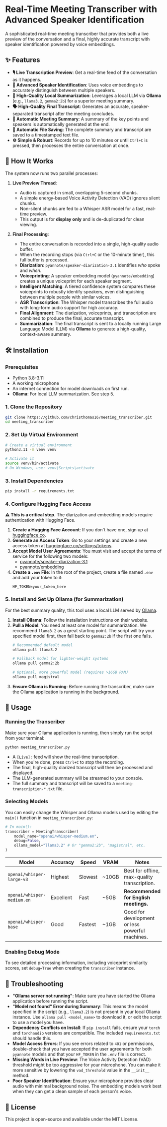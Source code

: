 # Real-Time Meeting Transcriber with Advanced Speaker Identification

A sophisticated real-time meeting transcriber that provides both a live preview of the conversation and a final, highly accurate transcript with speaker identification powered by voice embeddings.

## ✨ Features

- **🎙️ Live Transcription Preview**: Get a real-time feed of the conversation as it happens.
- **🎯 Advanced Speaker Identification**: Uses voice embeddings to accurately distinguish between multiple speakers.
- **📝 High-Quality Local Summarization**: Leverages a local LLM via **Ollama** (e.g., `llama3.2`, `gemma2:2b`) for a superior meeting summary.
- **🗣️ High-Quality Final Transcript**: Generates an accurate, speaker-separated transcript after the meeting concludes.
- **📝 Automatic Meeting Summary**: A summary of the key points and speakers is automatically generated at the end.
- **💾 Automatic File Saving**: The complete summary and transcript are saved to a timestamped text file.
- **⚙️ Simple & Robust**: Records for up to 10 minutes or until `Ctrl+C` is pressed, then processes the entire conversation at once.

## 🚀 How It Works

The system now runs two parallel processes:

1.  **Live Preview Thread**:
    *   Audio is captured in small, overlapping 5-second chunks.
    *   A simple energy-based Voice Activity Detection (VAD) ignores silent chunks.
    *   Non-silent chunks are fed to a Whisper ASR model for a fast, real-time preview.
    *   This output is for **display only** and is de-duplicated for clean viewing.

2.  **Final Processing**:
    *   The entire conversation is recorded into a single, high-quality audio buffer.
    *   When the recording stops (via `Ctrl+C` or the 10-minute timer), this full buffer is processed.
    *   **Diarization**: `pyannote/speaker-diarization-3.1` identifies *who* spoke and *when*.
    *   **Voiceprinting**: A speaker embedding model (`pyannote/embedding`) creates a unique voiceprint for each speaker segment.
    *   **Intelligent Matching**: A tiered confidence system compares these voiceprints to robustly identify speakers, even distinguishing between multiple people with similar voices.
    *   **ASR Transcription**: The Whisper model transcribes the full audio with long-form audio support for high accuracy.
    *   **Final Alignment**: The diarization, voiceprints, and transcription are combined to produce the final, accurate transcript.
    *   **Summarization**: The final transcript is sent to a locally running Large Language Model (LLM) via **Ollama** to generate a high-quality, context-aware summary.

## 🛠️ Installation

### Prerequisites
- Python 3.8-3.11
- A working microphone
- An internet connection for model downloads on first run.
- **Ollama**: For local LLM summarization. See step 5.

### 1. Clone the Repository
```bash
git clone https://github.com/christhomas16/meeting_transcriber.git
cd meeting_transcriber
```

### 2. Set Up Virtual Environment
```bash
# Create a virtual environment
python3.11 -m venv venv

# Activate it
source venv/bin/activate
# On Windows, use: venv\Scripts\activate
```

### 3. Install Dependencies
```bash
pip install -r requirements.txt
```

### 4. Configure Hugging Face Access
**⚠️ This is a critical step.** The diarization and embedding models require authentication with Hugging Face.

1.  **Create a Hugging Face Account**: If you don't have one, sign up at [huggingface.co](https://huggingface.co).
2.  **Generate an Access Token**: Go to your settings and create a new access token at [huggingface.co/settings/tokens](https://huggingface.co/settings/tokens).
3.  **Accept Model User Agreements**: You must visit and accept the terms of service for the following two models:
    *   [pyannote/speaker-diarization-3.1](https://huggingface.co/pyannote/speaker-diarization-3.1)
    *   [pyannote/embedding](https://huggingface.co/pyannote/embedding)
4.  **Create a `.env` File**: In the root of the project, create a file named `.env` and add your token to it:
    ```
    HF_TOKEN=your_token_here
    ```

### 5. Install and Set Up Ollama (for Summarization)
For the best summary quality, this tool uses a local LLM served by [Ollama](https://ollama.com).

1.  **Install Ollama**: Follow the installation instructions on their website.
2.  **Pull a Model**: You need at least one model for summarization. We recommend `llama3.2` as a great starting point. The script will try your specified model first, then fall back to `gemma2:2b` if the first one fails.
    ```bash
    # Recommended default model
    ollama pull llama3.2

    # Fallback model for lighter-weight systems
    ollama pull gemma2:2b

    # Optional, more powerful model (requires >16GB RAM)
    ollama pull magistral
    ```
3.  **Ensure Ollama is Running**: Before running the transcriber, make sure the Ollama application is running in the background.

## 🎯 Usage

### Running the Transcriber
Make sure your Ollama application is running, then simply run the script from your terminal:
```bash
python meeting_transcriber.py
```
- A `[Live]:` feed will show the real-time transcription.
- When you're done, press `Ctrl+C` to stop the recording.
- The final, high-quality diarized transcript will then be processed and displayed.
- The LLM-generated summary will be streamed to your console.
- The full summary and transcript will be saved to a `meeting-transcription-*.txt` file.

### Selecting Models
You can easily change the Whisper and Ollama models used by editing the `main()` function in `meeting_transcriber.py`:

```python
# In main():
transcriber = MeetingTranscriber(
    model_name="openai/whisper-medium.en",
    debug=False,
    ollama_model="llama3.2" # Or "gemma2:2b", "magistral", etc.
)
```

| Model | Accuracy | Speed | VRAM | Notes |
|---|---|---|---|---|
| `openai/whisper-large-v3` | Highest | Slowest | ~10GB | Best for offline, max-quality transcription. |
| `openai/whisper-medium.en`| Excellent| Fast | ~5GB | **Recommended for English meetings.** |
| `openai/whisper-base` | Good | Fastest | ~1GB | Good for development or less powerful machines. |

### Enabling Debug Mode
To see detailed processing information, including voiceprint similarity scores, set `debug=True` when creating the `transcriber` instance.

## 🔧 Troubleshooting

- **"Ollama server not running"**: Make sure you have started the Ollama application before running the script.
- **"Model not found" Error during Summary**: This means the model specified in the script (e.g., `llama3.2`) is not present in your local Ollama instance. Use `ollama pull <model_name>` to download it, or edit the script to use a model you have.
- **Dependency Conflicts on Install**: If `pip install` fails, ensure your `torch` and `torchaudio` versions are compatible. The included `requirements.txt` should handle this.
- **Model Access Errors**: If you see errors related to `401` or permissions, double-check that you have accepted the user agreements for both `pyannote` models and that your `HF_TOKEN` in the `.env` file is correct.
- **Missing Words in Live Preview**: The Voice Activity Detection (VAD) threshold might be too aggressive for your microphone. You can make it more sensitive by lowering the `vad_threshold` value in the `__init__` method.
- **Poor Speaker Identification**: Ensure your microphone provides clear audio with minimal background noise. The embedding models work best when they can get a clean sample of each person's voice.

## 📝 License

This project is open-source and available under the MIT License.
